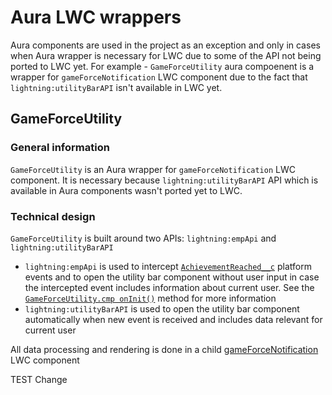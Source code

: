 # Aura LWC wrappers
Aura components are used in the project as an exception and only in cases when Aura wrapper is necessary for LWC due to some of the API not being ported to LWC yet. For example - `GameForceUtility` aura compoenent is a wrapper for `gameForceNotification` LWC component due to the fact that `lightning:utilityBarAPI` isn't available in LWC yet.

## GameForceUtility 
### General information
`GameForceUtility` is an Aura wrapper for `gameForceNotification` LWC component. It is necessary because `lightning:utilityBarAPI` API which is available in Aura components wasn't ported yet to LWC. 

### Technical design
`GameForceUtility` is built around two APIs: `lightning:empApi` and `lightning:utilityBarAPI` 
- `lightning:empApi` is used to intercept [`AchievementReached__c`](../force-app/main/default/objects/AchievementReached__e/) platform events and to open the utility bar component without user input in case the intercepted event includes information about current user. See the [`GameForceUtility.cmp onInit()`](../force-app/main/default/aura/GameForceUtility/GameForceUtilityController.js) method for more information
- `lightning:utilityBarAPI` is used to open the utility bar component automatically when new event is received and includes data relevant for current user

All data processing and rendering is done in a child [gameForceNotification](../force-app/main/default/lwc/gameForceNotification/) LWC component

TEST Change